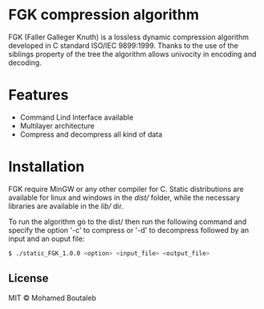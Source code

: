# FGK compression algorithm

FGK (Faller Galleger Knuth) is a lossless dynamic compression algorithm developed in C standard ISO/IEC 9899:1999. Thanks to the use of the siblings property of the tree the algorithm allows univocity in encoding and decoding. 

# Features

  - Command Lind Interface available
  - Multilayer architecture
  - Compress and decompress all kind of data

# Installation

FGK require MinGW or any other compiler for C. Static distributions are available for linux and windows in the *dist/* folder, while the necessary libraries are available in the *lib/* dir. 

To run the algorithm go to the dist/<your so> then run the following command and specify the option '-c' to compress or '-d' to decompress followed by an input and an ouput file:

```sh
$ ./static_FGK_1.0.0 <option> <input_file> <output_file>
```

License
----

MIT © Mohamed Boutaleb
